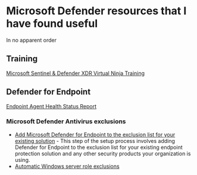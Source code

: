 # Microsoft Defender resources that I have found useful
In no apparent order

## Training
[Microsoft Sentinel & Defender XDR Virtual Ninja Training](https://adoption.microsoft.com/en-us/ninja-show/)

## Defender for Endpoint
[Endpoint Agent Health Status Report](https://github.com/Azure/Azure-Sentinel/blob/master/Hunting%20Queries/Microsoft%20365%20Defender/General%20queries/Endpoint%20Agent%20Health%20Status%20Report.yaml)

### Microsoft Defender Antivirus exclusions
- [Add Microsoft Defender for Endpoint to the exclusion list for your existing solution](https://learn.microsoft.com/en-us/defender-endpoint/switch-to-mde-phase-2#step-3-add-microsoft-defender-for-endpoint-to-the-exclusion-list-for-your-existing-solution) - This step of the setup process involves adding Defender for Endpoint to the exclusion list for your existing endpoint protection solution and any other security products your organization is using.
- [Automatic Windows server role exclusions](https://learn.microsoft.com/en-us/defender-endpoint/configure-server-exclusions-microsoft-defender-antivirus#automatic-server-role-exclusions)
